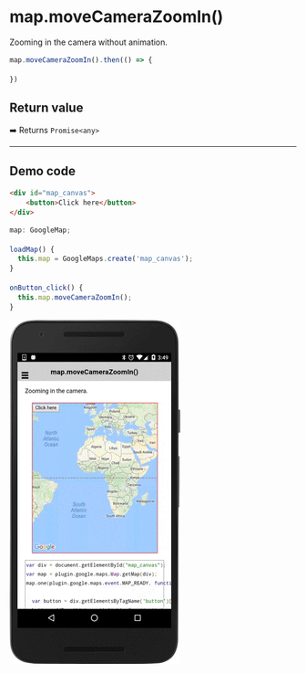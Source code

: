 # map.moveCameraZoomIn()

Zooming in the camera without animation.

```typescript
map.moveCameraZoomIn().then(() => {

})
```

## Return value

:arrow_right: Returns `Promise<any>`

----------------------------------------------------------------------------------------------------------

## Demo code

```html
<div id="map_canvas">
    <button>Click here</button>
</div>
```

```js
map: GoogleMap;

loadMap() {
  this.map = GoogleMaps.create('map_canvas');
}

onButton_click() {
  this.map.moveCameraZoomIn();
}
```

![](image.gif)
